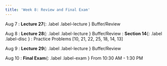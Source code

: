 ```yaml
---
title: 'Week 8: Review and Final Exam'
---
```


Aug 7
: **Lecture 27**{: .label .label-lecture } Buffer/Review

Aug 8
: **Lecture 28**{: .label .label-lecture } Buffer/Review
: **Section 14**{: .label .label-disc }
    : Practice Problems [10, 21, 22, 25, 18, 14, 13]


Aug 9
: **Lecture 29**{: .label .label-lecture } Buffer/Review

Aug 10
: **Final Exam**{: .label .label-exam } From 10:30 AM - 1:30 PM
